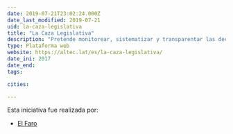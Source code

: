 ```yaml
---
date: 2019-07-21T23:02:24.000Z
date_last_modified: 2019-07-21
uid: la-caza-legislativa
title: "La Caza Legislativa"
description: "Pretende monitorear, sistematizar y transparentar las decisiones y acciones del congreso legislativo de El Salvador."
type: Plataforma web
website: https://altec.lat/es/la-caza-legislativa/
date_ini: 2017
date_end: 
tags:

cities: 

---
```


Esta iniciativa fue realizada por:

- [El Faro](/i/el-faro.html)
